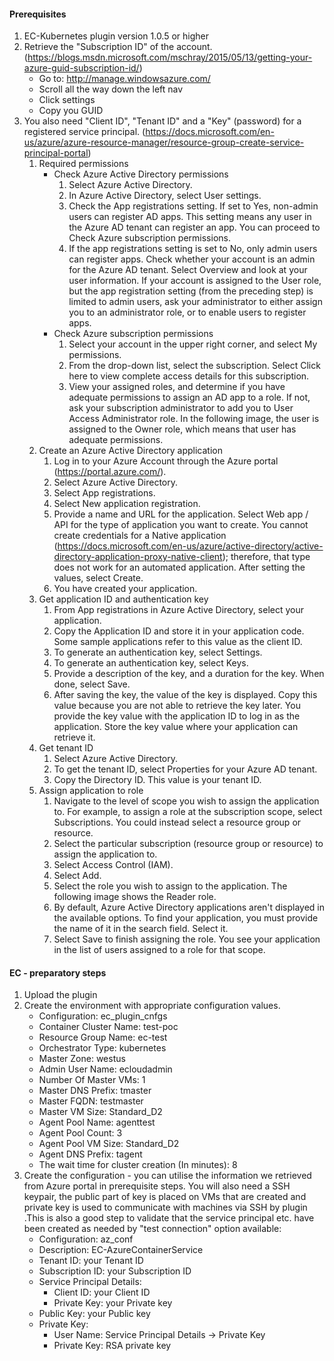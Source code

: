   #### Prerequisites
  1. EC-Kubernetes plugin version 1.0.5 or higher
  2. Retrieve the "Subscription ID" of the account. (https://blogs.msdn.microsoft.com/mschray/2015/05/13/getting-your-azure-guid-subscription-id/)
      * Go to:  http://manage.windowsazure.com/ 
      * Scroll all the way down the left nav
      * Click settings
      * Copy you GUID
  3. You also need "Client ID", "Tenant ID" and a "Key" (password) for a registered service principal. (https://docs.microsoft.com/en-us/azure/azure-resource-manager/resource-group-create-service-principal-portal)
      1. Required permissions
          * Check Azure Active Directory permissions
             1. Select Azure Active Directory.
             2. In Azure Active Directory, select User settings.
             3. Check the App registrations setting. If set to Yes, non-admin users can register AD apps. This setting means any user in the Azure AD tenant can register an app. You can proceed to Check Azure subscription permissions.
             4. If the app registrations setting is set to No, only admin users can register apps. Check whether your account is an admin for the Azure AD tenant. Select Overview and look at your user information. If your account is assigned to the User role, but the app registration setting (from the preceding step) is limited to admin users, ask your administrator to either assign you to an administrator role, or to enable users to register apps.
          * Check Azure subscription permissions
             1. Select your account in the upper right corner, and select My permissions.
             2. From the drop-down list, select the subscription. Select Click here to view complete access details for this subscription.
             3. View your assigned roles, and determine if you have adequate permissions to assign an AD app to a role. If not, ask your subscription administrator to add you to User Access Administrator role. In the following image, the user is assigned to the Owner role, which means that user has adequate permissions.
      2. Create an Azure Active Directory application
         1. Log in to your Azure Account through the Azure portal (https://portal.azure.com/).
         2. Select Azure Active Directory.
         3. Select App registrations.
         4. Select New application registration.
         5. Provide a name and URL for the application. Select Web app / API for the type of application you want to create. You cannot create credentials for a Native application (https://docs.microsoft.com/en-us/azure/active-directory/active-directory-application-proxy-native-client); therefore, that type does not work for an automated application. After setting the values, select Create.
         6. You have created your application.
      3. Get application ID and authentication key
         1. From App registrations in Azure Active Directory, select your application.
         2. Copy the Application ID and store it in your application code. Some sample applications refer to this value as the client ID.
         3. To generate an authentication key, select Settings.
         4. To generate an authentication key, select Keys.
         5. Provide a description of the key, and a duration for the key. When done, select Save.
         6. After saving the key, the value of the key is displayed. Copy this value because you are not able to retrieve the key later. You provide the key value with the application ID to log in as the application. Store the key value where your application can retrieve it.
      4. Get tenant ID
         1. Select Azure Active Directory.
         2. To get the tenant ID, select Properties for your Azure AD tenant.
         3. Copy the Directory ID. This value is your tenant ID.
      5. Assign application to role
         1. Navigate to the level of scope you wish to assign the application to. For example, to assign a role at the subscription scope, select Subscriptions. You could instead select a resource group or resource.
         2. Select the particular subscription (resource group or resource) to assign the application to.
         3. Select Access Control (IAM).
         4. Select Add.
         5. Select the role you wish to assign to the application. The following image shows the Reader role.
         6. By default, Azure Active Directory applications aren't displayed in the available options. To find your application, you must provide the name of it in the search field. Select it.
         7. Select Save to finish assigning the role. You see your application in the list of users assigned to a role for that scope.
  
  
   #### EC - preparatory steps
   1. Upload the plugin
   2. Create the environment with appropriate configuration values.
      * Configuration: ec_plugin_cnfgs
      * Container Cluster Name: test-poc
      * Resource Group Name: ec-test
      * Orchestrator Type: kubernetes
      * Master Zone: westus
      * Admin User Name: ecloudadmin
      * Number Of Master VMs: 1
      * Master DNS Prefix: tmaster
      * Master FQDN: testmaster
      * Master VM Size: Standard_D2
      * Agent Pool Name: agenttest
      * Agent Pool Count: 3
      * Agent Pool VM Size: Standard_D2
      * Agent DNS Prefix: tagent
      * The wait time for cluster creation (In minutes): 8
   2. Create the configuration - you can utilise the information we retrieved from Azure portal in prerequisite steps. You will also need a SSH keypair, the public part of key is placed on VMs that are created and private key is used to communicate with machines via SSH by plugin .This is also a good step to validate that the service principal etc. have been created as needed by "test connection" option available:
      * Configuration: az_conf
      * Description: EC-AzureContainerService
      * Tenant ID: your Tenant ID
      * Subscription ID: your Subscription ID
      * Service Principal Details: 
        * Client ID: your Client ID
        * Private Key: your Private key
      * Public Key: your Public key
      * Private Key: 
        * User Name: Service Principal Details ->  Private Key
        * Private Key: RSA private key